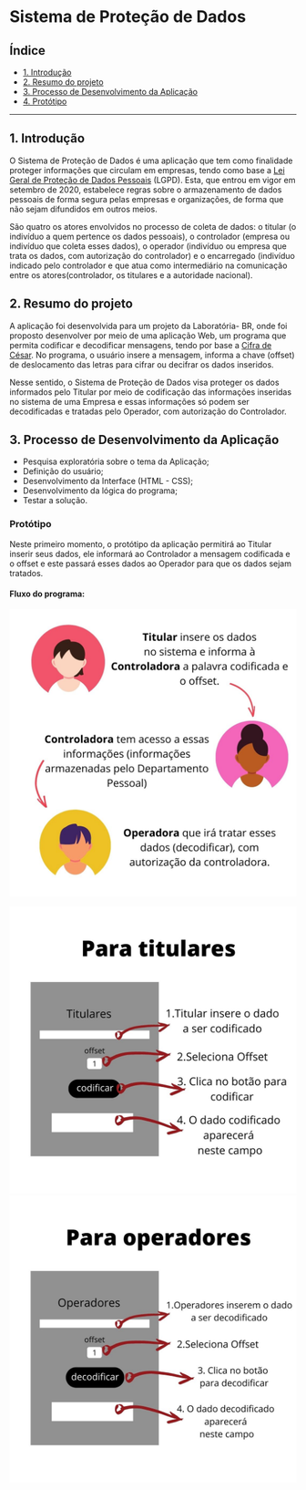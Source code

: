 # Sistema de Proteção de Dados

## Índice

* [1. Introdução](#1-Introdução)
* [2. Resumo do projeto](#2-resumo-do-projeto)
* [3. Processo de Desenvolvimento da Aplicação](#3-processo-de-desenvolvimento-da-aplicação)
* [4. Protótipo](#prototipo)

***

## 1. Introdução

O Sistema de Proteção de Dados é uma aplicação que tem como finalidade proteger informações que circulam em empresas, tendo como base a [Lei Geral de Proteção de Dados Pessoais](http://www.planalto.gov.br/ccivil_03/_ato2015-2018/2018/lei/l13709.htm) (LGPD). Esta, que entrou em vigor em setembro de 2020, estabelece regras sobre o armazenamento de dados pessoais de forma segura pelas empresas e organizações, de forma que não sejam difundidos em outros meios. 

São quatro os atores envolvidos no processo de coleta de dados: o titular (o indivíduo a quem pertence os dados pessoais), o controlador (empresa ou indivíduo que coleta esses dados), o operador (indivíduo ou empresa que trata os dados, com autorização do controlador) e o encarregado (indivíduo indicado pelo controlador e que atua como intermediário na comunicação entre os atores(controlador, os titulares e a autoridade nacional).

## 2. Resumo do projeto

A aplicação foi desenvolvida para um projeto da Laboratória- BR, onde foi proposto desenvolver por meio de uma aplicação Web, um programa que permita codificar e decodificar mensagens, tendo por base a [Cifra de César](https://pt.wikipedia.org/wiki/Cifra_de_C%C3%A9sar). No programa, o usuário insere a mensagem, informa a chave (offset) de deslocamento das letras para cifrar ou decifrar os dados inseridos.

Nesse sentido, o Sistema de Proteção de Dados visa proteger os dados informados pelo Titular por meio de codificação das informações inseridas no sistema de uma Empresa e essas informações só podem ser decodificadas e tratadas pelo Operador, com autorização do Controlador.


## 3. Processo de Desenvolvimento da Aplicação

- Pesquisa exploratória sobre o tema da Aplicação;
- Definição do usuário;
- Desenvolvimento da Interface (HTML - CSS);
- Desenvolvimento da lógica do programa;
- Testar a solução.

### Protótipo

Neste primeiro momento, o protótipo da aplicação permitirá ao Titular inserir seus dados, ele informará ao Controlador a mensagem codificada e o offset e este passará esses dados ao Operador para que os dados sejam tratados.

#### Fluxo do programa:
![Fluxo do programa](src/img/Fluxo.jpg)

![como o titular utilizará o programa](src/img/Titulares.jpg)
![como o operador utilizará o programa](src/img/operadores.jpg)
